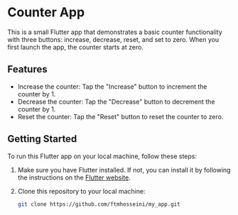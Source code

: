 # Counter App

This is a small Flutter app that demonstrates a basic counter functionality with three buttons: increase, decrease, reset, and set to zero. When you first launch the app, the counter starts at zero.

## Features

- Increase the counter: Tap the "Increase" button to increment the counter by 1.
- Decrease the counter: Tap the "Decrease" button to decrement the counter by 1.
- Reset the counter: Tap the "Reset" button to reset the counter to zero.

## Getting Started

To run this Flutter app on your local machine, follow these steps:

1. Make sure you have Flutter installed. If not, you can install it by following the instructions on the [Flutter website](https://flutter.dev/docs/get-started/install).

2. Clone this repository to your local machine:

   ```bash
   git clone https://github.com/ftmhosseini/my_app.git
